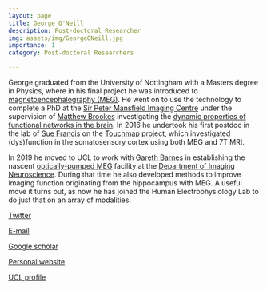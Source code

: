 ```yaml
---
layout: page
title: George O'Neill
description: Post-doctoral Researcher
img: assets/img/GeorgeONeill.jpg
importance: 1
category: Post-doctoral Researchers

---
```


George graduated from the University of Nottingham with a Masters degree in Physics, where in his final project he was introduced to [magnetoencephalography (MEG)](https://en.wikipedia.org/wiki/Magnetoencephalography). He went on to use the technology to complete a PhD at the [Sir Peter Mansfield Imaging Centre](https://www.nottingham.ac.uk/research/groups/spmic/index.aspx) under the supervision of [Matthew Brookes](https://www.nottingham.ac.uk/physics/people/matthew.brookes) investigating the [dynamic properties of functional networks in the brain](https://raw.githubusercontent.com/georgeoneill/thesis/master/main.pdf). In 2016 he undertook his first postdoc in the lab of [Sue Francis](https://www.nottingham.ac.uk/physics/people/susan.francis) on the [Touchmap](https://www.nottingham.ac.uk/research/groups/spmic/research/touch-map/index.aspx) project, which investigated (dys)function in the somatosensory cortex using both MEG and 7T MRI. 

In 2019 he moved to UCL to work with [Gareth Barnes](https://www.fil.ion.ucl.ac.uk/team/meg-team/) in establishing the nascent [optically-pumped MEG](https://doi.org/10.1016/j.tins.2022.05.008) facility at the [Department of Imaging Neuroscience](https://www.fil.ion.ucl.ac.uk/). During that time he also developed methods to improve imaging function originating from the hippocampus with MEG. A useful move it turns out, as now he has joined the Human Electrophysiology Lab to do just that on an array of modalities. 

[Twitter](http://twitter.com/g0neill)
  
[E-mail](mailto:g.o'neill@ucl.ac.uk)  
  
[Google scholar](https://scholar.google.com/citations?user=nyfIt34AAAAJ&hl=en)  
  
[Personal website](http://georgeoneill.github.io)  
  
[UCL profile](https://iris.ucl.ac.uk/iris/browse/profile?upi=GONEI04)  
